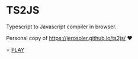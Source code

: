 # TS2JS

Typescript to Javascript compiler in browser.

Personal copy of https://jerosoler.github.io/ts2js/ ❤️

⭐ [PLAY](https://jerosoler.github.io/ts2js/)
